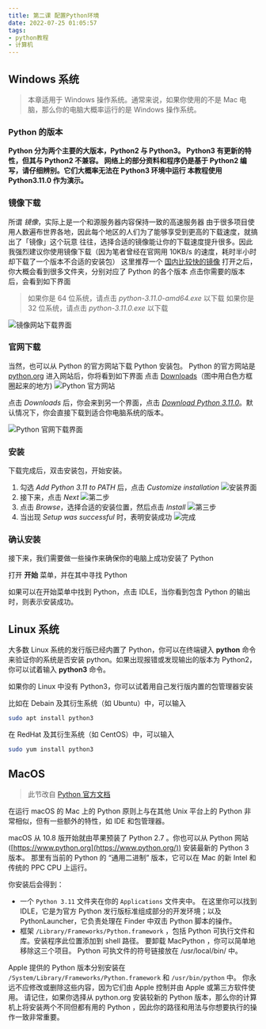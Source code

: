 ```yaml
---
title: 第二课 配置Python环境
date: 2022-07-25 01:05:57
tags:
- python教程
- 计算机
---
```


## **Windows 系统**

> 本章适用于 Windows 操作系统。通常来说，如果你使用的不是 Mac 电脑，那么你的电脑大概率运行的是 Windows 操作系统。

### Python 的版本

**Python 分为两个主要的大版本，Python2 与 Python3。
Python3 有更新的特性，但其与 Python2 不兼容。
网络上的部分资料和程序仍是基于 Python2 编写，请仔细辨别。它们大概率无法在 Python3 环境中运行
本教程使用 Python3.11.0 作为演示。**

### 镜像下载

所谓 *镜像*，实际上是一个和源服务器内容保持一致的高速服务器
由于很多项目使用人数遍布世界各地，因此每个地区的人们为了能够享受到更高的下载速度，就搞出了「镜像」这个玩意
往往，选择合适的镜像能让你的下载速度提升很多。因此我强烈建议你使用镜像下载（因为笔者曾经在官网用 10KB/s 的速度，耗时半小时却下载了一个版本不合适的安装包）
这里推荐一个 [国内比较快的镜像](https://registry.npmmirror.com/binary.html?path=python/)
打开之后，你大概会看到很多文件夹，分别对应了 Python 的各个版本
点击你需要的版本后，会看到如下界面  

> 如果你是 64 位系统，请点击 *python-3.11.0-amd64.exe* 以下载
> 如果你是 32 位系统，请点击 *python-3.11.0.exe* 以下载

![镜像网站下载界面](Screen4.png)

### 官网下载

当然，也可以从 Python 的官方网站下载 Python 安装包。
Python 的官方网站是 [python.org](https://python.org)
进入网站后，你将看到如下界面
点击 [Downloads](https://www.python.org/downloads/)（图中用白色方框圈起来的地方)
![Python 官方网站](Screen5.png)  

点击 *Downloads* 后，你会来到另一个界面，点击 [*Download Python 3.11.0*](https://www.python.org/ftp/python/3.11.0/python-3.11.0-amd64.exe)。默认情况下，你会直接下载到适合你电脑系统的版本。

![Python 官网下载界面](Screen6.png)

### 安装

下载完成后，双击安装包，开始安装。

1. 勾选 *Add Python 3.11 to PATH* 后，点击 *Customize installation*
![安装界面](Screen11.png)
2. 接下来，点击 *Next*
![第二步](Screen12.png)
3. 点击 *Browse*，选择合适的安装位置，然后点击 *Install*
![第三步](Screen13.png)
4. 当出现 *Setup was successful* 时，表明安装成功
![完成](Screen15.png)

### 确认安装

接下来，我们需要做一些操作来确保你的电脑上成功安装了 Python

打开 **开始** 菜单，并在其中寻找 Python

如果可以在开始菜单中找到 Python，点击 IDLE，当你看到包含 Python 的输出时，则表示安装成功。

## **Linux 系统**

大多数 Linux 系统的发行版已经内置了 Python，你可以在终端键入 **python** 命令来验证你的系统是否安装 python。如果出现报错或发现输出的版本为 Python2，你可以试着输入 **python3** 命令。

如果你的 Linux 中没有 Python3，你可以试着用自己发行版内置的包管理器安装

比如在 Debain 及其衍生系统（如 Ubuntu）中，可以输入

```bash
sudo apt install python3
```

在 RedHat 及其衍生系统（如 CentOS）中，可以输入

```bash
sudo yum install python3
```

## **MacOS**

> 此节改自 [Python 官方文档](https://docs.python.org/zh-cn/3/using/mac.html)

在运行 macOS 的 Mac 上的 Python 原则上与在其他 Unix 平台上的 Python 非常相似，但有一些额外的特性，如 IDE 和包管理器。

macOS 从 10.8 版开始就由苹果预装了 Python 2.7 。你也可以从 Python 网站 ([https://www.python.org](https://www.python.org/)) 安装最新的 Python 3 版本。 那里有当前的 Python 的 “通用二进制” 版本，它可以在 Mac 的新 Intel 和传统的 PPC CPU 上运行。

你安装后会得到：

- 一个 `Python 3.11` 文件夹在你的 `Applications` 文件夹中。 在这里你可以找到 IDLE，它是为官方 Python 发行版标准组成部分的开发环境；以及 PythonLauncher，它负责处理在 Finder 中双击 Python 脚本的操作。
- 框架 `/Library/Frameworks/Python.framework` ，包括 Python 可执行文件和库。安装程序此位置添加到 shell 路径。 要卸载 MacPython ，你可以简单地移除这三个项目。 Python 可执文件的符号链接放在 /usr/local/bin/ 中。

Apple 提供的 Python 版本分别安装在 `/System/Library/Frameworks/Python.framework` 和 `/usr/bin/python` 中。 你永远不应修改或删除这些内容，因为它们由 Apple 控制并由 Apple 或第三方软件使用。 请记住，如果你选择从  python.org 安装较新的 Python 版本，那么你的计算机上将安装两个不同但都有用的 Python  ，因此你的路径和用法与你想要执行的操作一致非常重要。
